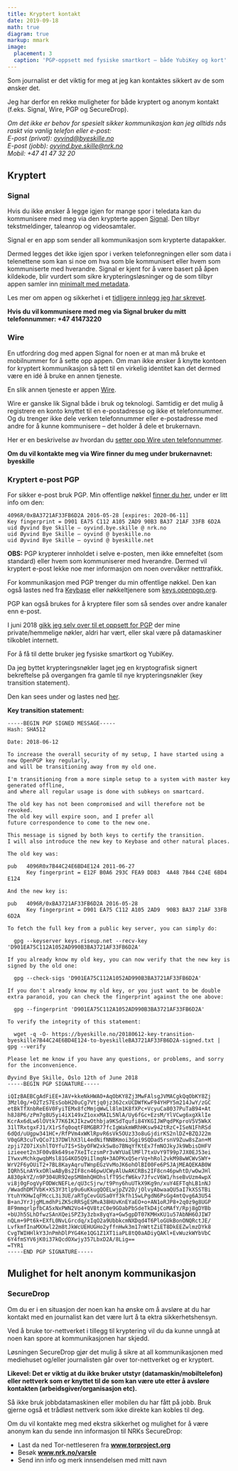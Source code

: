 ```yaml
---
title: Kryptert kontakt
date: 2019-09-18
math: true
diagram: true
markup: mmark
image:
  placement: 3
  caption: 'PGP-oppsett med fysiske smartkort – både YubiKey og kort'
---
```


Som journalist er det viktig for meg at jeg kan kontaktes sikkert av de som ønsker det.

Jeg har derfor en rekke muligheter for både kryptert og anonym kontakt (f.eks. Signal, Wire, PGP og SecureDrop).

*Om det ikke er behov for spesielt sikker kommunikasjon kan jeg alltids nås raskt via vanlig telefon eller e-post:<br/>
E-post (privat): [oyvind@byeskille.no](mailto:oyvind@byeskille.no)<br/>
E-post (jobb): [oyvind.bye.skille@nrk.no](mailto:oyvind.bye.skille@nrk.no)<br/>
Mobil: +47 41 47 32 20*


## Kryptert

### Signal

Hvis du ikke ønsker å legge igjen for mange spor i teledata kan du kommunisere med meg via den krypterte appen [Signal](https://signal.org/). Den tilbyr tekstmeldinger, taleanrop og videosamtaler.

Signal er en app som sender all kommunikasjon som krypterte datapakker.

Dermed legges det ikke igjen spor i verken telefonregningen eller som data i telenettene som kan si noe om hva som ble kommunisert eller hvem som kommuniserte med hverandre. Signal er kjent for å være basert på åpen kildekode, blir vurdert som sikre krypteringsløsninger og de som tilbyr appen samler inn [minimalt med metadata](https://signal.org/bigbrother/).

Les mer om appen og sikkerhet i et [tidligere innlegg jeg har skrevet](https://byeskille.no/2015/11/sikrere-kommunikasjon-signal/).

**Hvis du vil kommunisere med meg via Signal bruker du mitt telefonnummer:
+47 41473220**

### Wire

En utfordring dog med appen Signal for noen er at man må bruke et mobilnummer for å sette opp appen. Om man ikke ønsker å knytte kontoen for kryptert kommunikasjon så tett til en virkelig identitet kan det dermed være en idé å bruke en annen tjeneste.

En slik annen tjeneste er appen [Wire](https://wire.com/en/).

Wire er ganske lik Signal både i bruk og teknologi. Samtidig er det mulig å registrere en konto knyttet til en e-postadresse og ikke et telefonnummer. Og du trenger ikke dele verken telefonnummer eller e-postadresse med andre for å kunne kommunisere – det holder å dele et brukernavn.

Her er en beskrivelse av hvordan du [setter opp Wire uten telefonnummer](https://medium.com/@wireapp/staying-anonymous-on-wire-22faa13aba4d).

**Om du vil kontakte meg via Wire finner du meg under brukernavnet:<br/>
byeskille**

### Kryptert e-post PGP

For sikker e-post bruk PGP. Min offentlige nøkkel [finner du her](https://www.byeskille.no/byeskille-BA3721AF33FB6D2A.asc.txt), under er litt info om den:
```
4096R/0xBA3721AF33FB6D2A 2016-05-28 [expires: 2020-06-11]
Key fingerprint = D901 EA75 C112 A105 2AD9 90B3 BA37 21AF 33FB 6D2A
uid Øyvind Bye Skille – oyvind.bye.skille @ nrk.no
uid Øyvind Bye Skille – oyvind @ byeskille.no
uid Øyvind Bye Skille – oyvind @ byeskille.net
```

**OBS:** PGP krypterer innholdet i selve e-posten, men ikke emnefeltet (som standard) eller hvem som kommuniserer med hverandre. Dermed vil kryptert e-post lekke noe mer informasjon om noen overvåker netttrafikk.

For kommunikasjon med PGP trenger du min offentlige nøkkel. Den kan også lastes ned fra [Keybase](https://keybase.io/byeskille) eller nøkkeltjenere som [keys.openpgp.org](https://keys.openpgp.org/search?q=oyvind.bye.skille%40nrk.no).

PGP kan også brukes for å kryptere filer som så sendes over andre kanaler enn e-post.

I juni 2018 [gikk jeg selv over til et oppsett for PGP](https://byeskille.no/2018/06/ny-pgp-nokkel-new-pgp-key/) der mine private/hemmelige nøkler, aldri har vært, eller skal være på datamaskiner tilkoblet internett.

For å få til dette bruker jeg fysiske smartkort og YubiKey.

Da jeg byttet krypteringsnøkler laget jeg en kryptografisk signert bekreftelse på overgangen fra gamle til nye krypteringsnøkler (key transition statement).

Den kan sees under og lastes ned [her](https://byeskille.no/20180612-key-transition-byeskille7B44C24E6BD4E124-to-byeskilleBA3721AF33FB6D2A-signed.txt).

**Key transition statement:**
```
-----BEGIN PGP SIGNED MESSAGE-----
Hash: SHA512

Date: 2018-06-12

To increase the overall security of my setup, I have started using a new OpenPGP key regularly,
and will be transitioning away from my old one.

I'm transitioning from a more simple setup to a system with master key generated offline,
and where all regular usage is done with subkeys on smartcard.

The old key has not been compromised and will therefore not be revoked.
The old key will expire soon, and I prefer all
future correspondence to come to the new one.

This message is signed by both keys to certify the transition.
I will also introduce the new key to Keybase and other natural places.

The old key was:

pub   4096R0x7B44C24E6BD4E124 2011-06-27
      Key fingerprint = E12F B0A6 293C FEA9 DD83  4A48 7B44 C24E 6BD4 E124

And the new key is:

pub   4096R/0xBA3721AF33FB6D2A 2016-05-28
      Key fingerprint = D901 EA75 C112 A105 2AD9  90B3 BA37 21AF 33FB 6D2A

To fetch the full key from a public key server, you can simply do:

  gpg --keyserver keys.riseup.net --recv-key 'D901EA75C112A1052AD990B3BA3721AF33FB6D2A'

If you already know my old key, you can now verify that the new key is
signed by the old one:

  gpg --check-sigs 'D901EA75C112A1052AD990B3BA3721AF33FB6D2A'

If you don't already know my old key, or you just want to be double
extra paranoid, you can check the fingerprint against the one above:

  gpg --fingerprint 'D901EA75C112A1052AD990B3BA3721AF33FB6D2A'

To verify the integrity of this statement:

  wget -q -O- https://byeskille.no/20180612-key-transition-byeskille7B44C24E6BD4E124-to-byeskilleBA3721AF33FB6D2A-signed.txt | gpg --verify

Please let me know if you have any questions, or problems, and sorry
for the inconvenience.

Øyvind Bye Skille, Oslo 12th of June 2018
-----BEGIN PGP SIGNATURE-----

iQIzBAEBCgAdFiEE+JAV+kkeNkHWAO+AqObKY8Zj3MwFAlsgJVMACgkQqObKY8Zj
3Mzl0g/+O2TzS7EsSobH20uCg7Vtjq0jz362cxUCDWfKwF94YHPY5m214JwY/zGC
etBkTfXnbReE6V0FyiTEMx8fcMmjqWwLl8lm1K8fXPc+VcyuCa8037PuTaB94+At
h8J8P6/zPm7g8U5yi4iX149xZ1oxxMAIL5NlA/Uy6fGc+EzsM/YlVCwg6xgXklIe
KcrAx6dLw6lOVtk77K6IKJIkzwOthbja9KSdTqufi84YKGIJWPqdPKproV5V5WkX
31lTRxtgxFJ1/X1rSfq0oqtF8MGBR77fcIgWakmWRhHKsw942tRzC+ISeN1FhRSd
6dQd/uUgpw341HC+/RfPVm4xWKlRpvR6sVk5OUz33o8uGjdirKS2nlDZ+BZQJ22m
V0qGR3cuTvQCo7137DWlhX3lL4edNifNNBKmoi3Ggi9SQDad5rsnV9Zuw8sZan+M
zpji7ZO7iXshlTOYfu7IS+SbyOFW2xkSw8o7BNqYfKtEx7fmNOJkyJk9WbisDHFV
izieeet2n3F00vBk649se7XeITczsmPr3vWYUaElMFl7txUvY9T99p7JX0EJ53ei
IYwxvMchkgwqbMsl81G4KO5Q9iIlmgN+3AOPKxQ5erVq+hRol2vkM98wWCWvSWY+
WrV2F6yOUiT2+7BL8KayAqruTWnpEGzVvMoJK6ohOlBI00Fe6PSJAjMEAQEKAB0W
IQRh5LnAYkxORlwAByBs2IF8cn46pwUCWyAlUwAKCRBs2IF8cn46pwhtD/wOwJHl
A830pkYZ/n9P304UR92epSM8mhQHOhslfT95cfW6kv7JfvcV6W1/hseBvUzm4wpX
vi8j0gFogVyFODWcNEFLe/qU3cSjrw/t9Pny6huUTkX9Kg9n/xuY4EFTqhLB1nNJ
/WwadhDM7VbK+XS3Y3tlp9u6uKkugQOELwjpZV2D/jOlvyAbwaaQU5aI7kXSSTBi
YtuhYKHwIqFMccL3i3UE/aRTgCevGUSa0Yf3kfh15wLPgdN6PsGg4mtQvg6A3U54
B+anJYrJjgMLmdhPiZK5cRRSgESMvA38HUvKnEYaEO+o+AN1oRJP8+2q0z9g8UGP
8F9mmqrlpfbCA5xNxPWN2Vo4+QV8tzC0e9GOabPbSdeTkD4jCoMAfY/Rpj8gDYBb
+bUJh5SLhDfwzSAnXQeiSPZ3y3zbx8yqYa+Gw5gpDT07KMHxKU1u57AbNH6OJIW7
nQLm+9Pt6k+EXfL0NvLGrcdq/xIqO2a9UbbkcmNXDqd4T6PloGUkBonONQRctJE/
LvfkmfInaMXXwl22m8tJkWcUEHUGHo2yffnHwk3m17nWttZiET8DkEEZwlmzDYk8
CvgTWIHHlkY3JnPmhDlPYG4Ke1QG1Z1XT1iaPL8tQ0aADiyQAKl+EvWuzkWYbVbC
6Y4fmSYV6jK0i37kQcdOXwjy357LbxD2A/8Lig==
=TYR1
-----END PGP SIGNATURE-----
```

## Mulighet for helt anonym kommunikasjon

### SecureDrop

Om du er i en situasjon der noen kan ha ønske om å avsløre at du har kontakt med en journalist kan det være lurt å ta ektra sikkerhetshensyn.

Ved å bruke tor-nettverket i tillegg til kryptering vil du da kunne unngå at noen kan spore at kommunikasjonen har skjedd.

Løsningen SecureDrop gjør det mulig å sikre at all kommunikasjonen med mediehuset og/eller journalisten går over tor-nettverket og er kryptert.

**Likevel: Det er viktig at du ikke bruker utstyr (datamaskin/mobiltelefon) eller nettverk som er knyttet til de som kan være ute etter å avsløre kontakten (arbeidsgiver/organisasjon etc).**

Så ikke bruk jobbdatamaskinen eller mobilen du har fått på jobb. Bruk gjerne også et trådløst nettverk som ikke direkte kan kobles til deg.

Om du vil kontakte meg med ekstra sikkerhet og mulighet for å være anonym kan du sende inn informasjon til NRKs SecureDrop:


- Last da ned Tor-nettleseren fra __www.torproject.org__
- Besøk __www.nrk.no/varsle__
- Send inn info og merk innsendelsen med mitt navn
